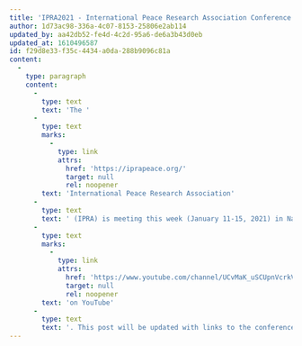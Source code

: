 ```yaml
---
title: 'IPRA2021 - International Peace Research Association Conference'
author: 1d73ac98-336a-4c07-8153-25806e2ab114
updated_by: aa42db52-fe4d-4c2d-95a6-de6a3b43d0eb
updated_at: 1610496587
id: f29d8e33-f35c-4434-a0da-288b9096c81a
content:
  -
    type: paragraph
    content:
      -
        type: text
        text: 'The '
      -
        type: text
        marks:
          -
            type: link
            attrs:
              href: 'https://iprapeace.org/'
              target: null
              rel: noopener
        text: 'International Peace Research Association'
      -
        type: text
        text: ' (IPRA) is meeting this week (January 11-15, 2021) in Nairobi, Kenya. Video streams are available '
      -
        type: text
        marks:
          -
            type: link
            attrs:
              href: 'https://www.youtube.com/channel/UCvMaK_uSCUpnVcrkVjMfnvA'
              target: null
              rel: noopener
        text: 'on YouTube'
      -
        type: text
        text: '. This post will be updated with links to the conference proceedings.'
---
```

